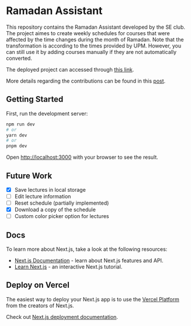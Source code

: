 # Ramadan Assistant
This repository contains the Ramadan Assistant developed by the SE club. 
The project aimes to create weekly schedules for courses that were affected by the time changes during the month of Ramadan.
Note that the transformation is according to the times provided by UPM. However, you can still use it by adding courses manually if they are not automatically converted.

The deployed project can accessed through [this link](https://ramadan.seclub.io).

More details regarding the contributions can be found in this [post](https://www.linkedin.com/posts/seclub-upm_upm-seclub-goldenclub-activity-7052425321261723648-NrOo/).
## Getting Started

First, run the development server:

```bash
npm run dev
# or
yarn dev
# or
pnpm dev
```

Open [http://localhost:3000](http://localhost:3000) with your browser to see the result.


## Future Work
-[x] Save lectures in local storage
-[ ] Edit lecture information
-[ ] Reset schedule (partially implemented)
-[x] Download a copy of the schedule
-[ ] Custom color picker option for lectures
## Docs

To learn more about Next.js, take a look at the following resources:

- [Next.js Documentation](https://nextjs.org/docs) - learn about Next.js features and API.
- [Learn Next.js](https://nextjs.org/learn) - an interactive Next.js tutorial.
## Deploy on Vercel

The easiest way to deploy your Next.js app is to use the [Vercel Platform](https://vercel.com/new?utm_medium=default-template&filter=next.js&utm_source=create-next-app&utm_campaign=create-next-app-readme) from the creators of Next.js.

Check out [Next.js deployment documentation](https://nextjs.org/docs/deployment).
